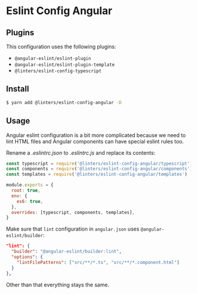 # Eslint Config Angular

## Plugins

This configuration uses the following plugins:

- `@angular-eslint/eslint-plugin`
- `@angular-eslint/eslint-plugin-template`
- `@linters/eslint-config-typescript`

## Install

```bash
$ yarn add @linters/eslint-config-angular -D
```

## Usage

Angular eslint configuration is a bit more complicated because we need to lint HTML files and Angular components can have
special eslint rules too.

Rename a _.eslintrc.json_ to _.eslintrc.js_ and replace its contents:

```js
const typescript = require('@linters/eslint-config-angular/typescript')
const components = require('@linters/eslint-config-angular/components')
const templates = require('@linters/eslint-config-angular/templates')

module.exports = {
  root: true,
  env: {
    es6: true,
  },
  overrides: [typescript, components, templates],
}

```

Make sure that `lint` configuration in `angular.json` uses `@angular-eslint/builder`:

```json
"lint": {
  "builder": "@angular-eslint/builder:lint",
  "options": {
    "lintFilePatterns": ["src/**/*.ts", "src/**/*.component.html"]
  }
},
```

Other than that everything stays the same.
